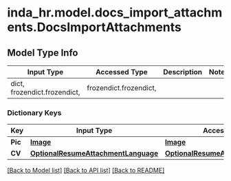 # inda_hr.model.docs_import_attachments.DocsImportAttachments

## Model Type Info
Input Type | Accessed Type | Description | Notes
------------ | ------------- | ------------- | -------------
dict, frozendict.frozendict,  | frozendict.frozendict,  |  | 

### Dictionary Keys
Key | Input Type | Accessed Type | Description | Notes
------------ | ------------- | ------------- | ------------- | -------------
**Pic** | [**Image**](Image.md) | [**Image**](Image.md) |  | [optional] 
**CV** | [**OptionalResumeAttachmentLanguage**](OptionalResumeAttachmentLanguage.md) | [**OptionalResumeAttachmentLanguage**](OptionalResumeAttachmentLanguage.md) |  | [optional] 

[[Back to Model list]](../../README.md#documentation-for-models) [[Back to API list]](../../README.md#documentation-for-api-endpoints) [[Back to README]](../../README.md)


